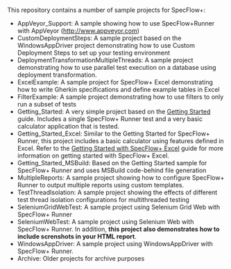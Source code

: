 This repository contains a number of sample projects for SpecFlow+:

* AppVeyor_Support: A sample showing how to use SpecFlow+Runner with AppVeyor (http://www.appveyor.com)
* CustomDeploymentSteps: A sample project based on the WindowsAppDriver project demonstrating how to use Custom Deployment Steps to set up your testing environment
* DeploymentTransformationMultipleThreads: A sample project demonstrating how to use parallel test execution on a database using deployment transformation.
* ExcelExample: A sample project for SpecFlow+ Excel demonstrating how to write Gherkin specifications and define example tables in Excel
* FilterExample: A sample project demonstrating how to use filters to only run a subset of tests
* Getting_Started: A very simple project based on the [Getting Started](http://www.specflow.org/getting-started/) guide. Includes a single SpecFlow+ Runner test and a very basic calculator application that is tested.
* Getting_Started_Excel: Similar to the Getting Started for SpecFlow+ Runner, this project includes a basic calculator using features defined in Excel. Refer to the [Getting Started with SpecFlow+ Excel](http://specflow.org/plus/excel/getting-started/) guide for more information on getting started with SpecFlow+ Excel.
* Getting_Started_MSBuild: Based on the Getting Started sample for SpecFlow+ Runner and uses MSBuild code-behind file generation
* MultipleReports: A sample project showing how to configure SpecFlow+ Runner to output multiple reports using custom templates.
* TestThreadIsolation: A sample project showing the effects of different test thread isolation configurations for multithreaded testing
* SeleniumGridWebTest: A sample project using Selenium Grid Web with SpecFlow+ Runner
* SeleniumWebTest: A sample project using Selenium Web with SpecFlow+ Runner. In addition, **this project also demonstrates how to include screnshots in your HTML report**.
* WindowsAppDriver: A sample project using WindowsAppDriver with SpecFlow+ Runner.
* Archive: Older projects for archive purposes
